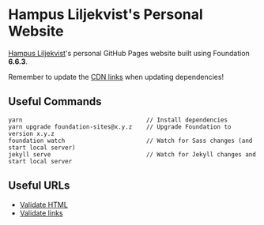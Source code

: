 # Hampus Liljekvist's Personal Website

[Hampus Liljekvist](https://twitter.com/hlilje)'s personal GitHub Pages website built using Foundation **6.6.3**.

Remember to update the [CDN links](https://github.com/hlilje/hlilje.github.io/blob/master/_includes/scripts.html) when updating dependencies!

## Useful Commands

```
yarn                                   // Install dependencies
yarn upgrade foundation-sites@x.y.z    // Upgrade Foundation to version x.y.z
foundation watch                       // Watch for Sass changes (and start local server)
jekyll serve                           // Watch for Jekyll changes and start local server
```

## Useful URLs

- [Validate HTML](https://validator.w3.org/nu/?doc=https%3A%2F%2Fhlilje.com%2F)
- [Validate links](https://validator.w3.org/checklink?uri=https%3A%2F%2Fhlilje.com%2F&hide_type=all&depth=&check=Check)
